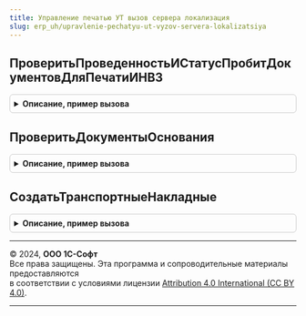 ```yaml
---
title: Управление печатью УТ вызов сервера локализация
slug: erp_uh/upravlenie-pechatyu-ut-vyzov-servera-lokalizatsiya
---
```



## ПроверитьПроведенностьИСтатусПробитДокументовДляПечатиИНВ3
<details style="margin: 1em 0; padding: 0.5em; border: 1px solid #ccc; border-radius: 6px;">

<summary style="font-weight: bold; cursor: pointer;">Описание, пример вызова</summary>

```bsl

// Проверяет проведенность и статус "Пробит" документов для печати ИНВ3
//
// Параметры:
//  Идентификатор	- Строка - Идентификатор команды печати,
//  ОбъектыПечати	- Массив - массив ссылок на объекты для печати.
//
// Возвращаемое значение:
//  Структура - структура параметров с ключами:
//		*КоличествоЧеков	- Число - Количество проведенных и пробитых чеков,
//		*КоличествоОтчетов	- Число - Количество проведенных отчетов.
//
Функция ПроверитьПроведенностьИСтатусПробитДокументовДляПечатиИНВ3(Идентификатор, ОбъектыПечати) Экспорт
```

Пример вызова
```bsl
Результат = УправлениеПечатьюУТВызовСервераЛокализация.ПроверитьПроведенностьИСтатусПробитДокументовДляПечатиИНВ3(Идентификатор, ОбъектыПечати) 
```
</details>

## ПроверитьДокументыОснования
<details style="margin: 1em 0; padding: 0.5em; border: 1px solid #ccc; border-radius: 6px;">

<summary style="font-weight: bold; cursor: pointer;">Описание, пример вызова</summary>

```bsl

// См. Документы.ТранспортнаяНакладная.ПроверитьДокументыОснования.
//
// Параметры:
//  МассивОбъектов - Массив - массив документов для печати
//
// Возвращаемое значение:
//  Структура - См. Документы.ТранспортнаяНакладная.ПроверитьДокументыОснования.
//
Функция ПроверитьДокументыОснования(МассивОбъектов) Экспорт
```

Пример вызова
```bsl
Результат = УправлениеПечатьюУТВызовСервераЛокализация.ПроверитьДокументыОснования(МассивОбъектов) 
```
</details>

## СоздатьТранспортныеНакладные
<details style="margin: 1em 0; padding: 0.5em; border: 1px solid #ccc; border-radius: 6px;">

<summary style="font-weight: bold; cursor: pointer;">Описание, пример вызова</summary>

```bsl

// См. Документы.ТранспортнаяНакладная.СоздатьТранспортныеНакладные
//
// Параметры:
//  МассивОбъектов - Массив - массив документов для печати
//  ОбъектыПоКоторымНакладныеУжеСозданы - Массив - массив документов покоторым уже созданы накладные
//
// Возвращаемое значение:
//  Массив - из ДокументСсылка.ТранспортнаяНакладная
//
Функция СоздатьТранспортныеНакладные(МассивОбъектов, ОбъектыПоКоторымНакладныеУжеСозданы = Неопределено) Экспорт
```

Пример вызова
```bsl
Результат = УправлениеПечатьюУТВызовСервераЛокализация.СоздатьТранспортныеНакладные(МассивОбъектов, ОбъектыПоКоторымНакладныеУжеСозданы);
```
</details>

---

© 2024, **ООО 1С-Софт**  
Все права защищены. Эта программа и сопроводительные материалы предоставляются  
в соответствии с условиями лицензии [Attribution 4.0 International (CC BY 4.0)](https://creativecommons.org/licenses/by/4.0/legalcode).

---
